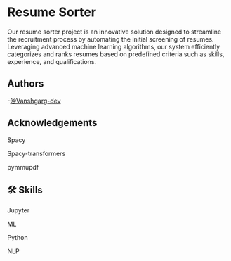 
# Resume Sorter
Our resume sorter project is an innovative solution designed to streamline the recruitment process by automating the initial screening of resumes. Leveraging advanced machine learning algorithms, our system efficiently categorizes and ranks resumes based on predefined criteria such as skills, experience, and qualifications.

## Authors

-[@Vanshgarg-dev](https://www.github.com/Vanshgarg-dev)

## Acknowledgements

Spacy

Spacy-transformers

pymmupdf



## 🛠 Skills
Jupyter

ML

Python

NLP

